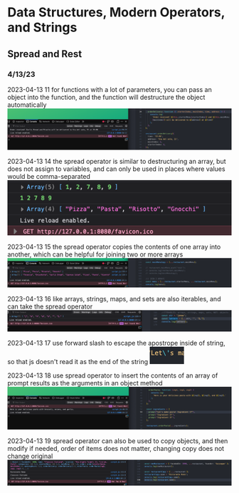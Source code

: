 # Data Structures, Modern Operators, and Strings

## Spread and Rest

### 4/13/23

2023-04-13 11 for functions with a lot of parameters, you can pass an object into the function, and the function will destructure the object automatically
![alt](../images/09-data-structures/0901-destructuring/2023-04-13-13.png)

2023-04-13 14 the spread operator is similar to destructuring an array, but does not assign to variables, and can only be used in places where values would be comma-separated
![alt](../images/09-data-structures/0901-destructuring/2023-04-13-14.png)

2023-04-13 15 the spread operator copies the contents of one array into another, which can be helpful for joining two or more arrays
![alt](../images/09-data-structures/0901-destructuring/2023-04-13-15.png)

2023-04-13 16 like arrays, strings, maps, and sets are also iterables, and can take the spread operator
![alt](../images/09-data-structures/0901-destructuring/2023-04-13-16.png)

2023-04-13 17 use forward slash to escape the apostrope inside of string, so that js doesn't read it as the end of the string
![alt](../images/09-data-structures/0901-destructuring/2023-04-13-17.png)

2023-04-13 18 use spread operator to insert the contents of an array of prompt results as the arguments in an object method
![alt](../images/09-data-structures/0901-destructuring/2023-04-13-18.png)

2023-04-13 19 spread operator can also be used to copy objects, and then modify if needed, order of items does not matter, changing copy does not change original
![alt](../images/09-data-structures/0901-destructuring/2023-04-13-19.png)
